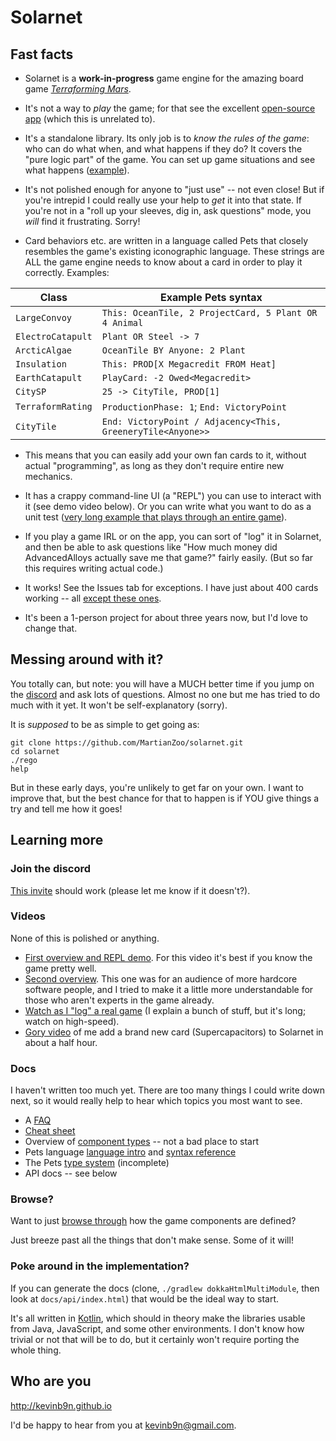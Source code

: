 # Solarnet

## Fast facts

* Solarnet is a **work-in-progress** game engine for the amazing board game *[Terraforming Mars](https://boardgamegeek.com/boardgame/167791/terraforming-mars)*.

* It's not a way to *play* the game; for that see the excellent [open-source app](http://github.com/terraforming-mars/terraforming-mars) (which this is unrelated to).

* It's a standalone library. Its only job is to *know the rules of the game*: who can do what when, and what happens if they do? It covers the "pure logic part" of the game. You can set up game situations and see what happens ([example](https://github.com/MartianZoo/solarnet/blob/main/engine/src/test/java/dev/martianzoo/tfm/engine/cards/ExcentricSponsorTest.kt)).

* It's not polished enough for anyone to "just use" -- not even close! But if you're intrepid I could really use your help to *get* it into that state. If you're not in a "roll up your sleeves, dig in, ask questions" mode, you *will* find it frustrating. Sorry!

* Card behaviors etc. are written in a language called Pets that closely resembles the game's existing iconographic language. These strings are ALL the game engine needs to know about a card in order to play it correctly. Examples:

| Class             | Example Pets syntax                                         |
|-------------------|-------------------------------------------------------------|
| `LargeConvoy`     | `This: OceanTile, 2 ProjectCard, 5 Plant OR 4 Animal`       |
| `ElectroCatapult` | `Plant OR Steel -> 7`                                       |
| `ArcticAlgae`     | `OceanTile BY Anyone: 2 Plant`                              |
| `Insulation`      | `This: PROD[X Megacredit FROM Heat]`                        |
| `EarthCatapult`   | `PlayCard: -2 Owed<Megacredit>`                             |
| `CitySP`          | `25 -> CityTile, PROD[1]`                                   |
| `TerraformRating` | `ProductionPhase: 1`; `End: VictoryPoint`                   |
| `CityTile`        | `End: VictoryPoint / Adjacency<This, GreeneryTile<Anyone>>` |

* This means that you can easily add your own fan cards to it, without actual "programming", as long as they don't require entire new mechanics.

* It has a crappy command-line UI (a "REPL") you can use to interact with it (see demo video below). Or you can write what you want to do as a unit test ([very long example that plays through an entire game](https://github.com/MartianZoo/solarnet/blob/main/engine/src/test/java/dev/martianzoo/tfm/engine/games/Game20230521Test.kt)).

* If you play a game IRL or on the app, you can sort of "log" it in Solarnet, and then be able to ask questions like "How much money did AdvancedAlloys actually save me that game?" fairly easily. (But so far this requires writing actual code.)

* It works! See the Issues tab for exceptions. I have just about 400 cards working -- all [except these ones](https://github.com/MartianZoo/solarnet/blob/main/docs/cards-to-add.md).

* It's been a 1-person project for about three years now, but I'd love to change that.

## Messing around with it?

You totally can, but note: you will have a MUCH better time if you jump on the [discord](https://discord.com/invite/3vpKDktmde) and ask lots of questions. Almost no one but me has tried to do much with it yet. It won't be self-explanatory (sorry).

It is *supposed* to be as simple to get going as:

```
git clone https://github.com/MartianZoo/solarnet.git
cd solarnet
./rego
help
```

But in these early days, you're unlikely to get far on your own. I want to improve that, but the best chance for that to happen is if YOU give things a try and tell me how it goes!

## Learning more

### Join the discord

[This invite](https://discord.com/invite/3vpKDktmde) should work (please let me know if it doesn't?).

### Videos

None of this is polished or anything.

* [First overview and REPL demo](https://www.youtube.com/watch?v=btCLcFLvV2I). For this video it's best if you know the game pretty well.
* [Second overview](https://www.youtube.com/watch?v=pds_Axz2T90). This one was for an audience of more hardcore software people, and I tried to make it a little more understandable for those who aren't experts in the game already.
* [Watch as I "log" a real game](https://youtu.be/se8svQH-GOE) (I explain a bunch of stuff, but it's long; watch on high-speed). 
* [Gory video](https://www.youtube.com/watch?v=jC4iZnv4UA0) of me add a brand new card (Supercapacitors) to Solarnet in about a half hour.

### Docs

I haven't written too much yet. There are too many things I could write down next, so it would really help to hear which topics you most want to see.

* A [FAQ](docs/faq.md)
* [Cheat sheet](docs/cheat-sheet.md)
* Overview of [component types](docs/component-types.md) -- not a bad place to start
* Pets language [language intro](docs/language-intro.md) and [syntax reference](docs/syntax.md)
* The Pets [type system](docs/type-system.md) (incomplete)
* API docs -- see below

### Browse?

Want to just [browse through](https://github.com/MartianZoo/solarnet/tree/main/canon/src/main/java/dev/martianzoo/tfm/canon) how the game components are defined?

Just breeze past all the things that don't make sense. Some of it will!

### Poke around in the implementation?

If you can generate the docs (clone, `./gradlew dokkaHtmlMultiModule`, then look at `docs/api/index.html`) that would be the ideal way to start.

It's all written in [Kotlin](https://kotlinlang.org), which should in theory make the libraries usable from Java, JavaScript, and some other environments. I don't know how trivial or not that will be to do, but it certainly won't require porting the whole thing.

## Who are you

http://kevinb9n.github.io

I'd be happy to hear from you at kevinb9n@gmail.com.
